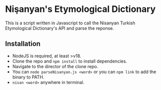 # Nişanyan's Etymological Dictionary
This is a script written in Javascript to call the Nisanyan Turkish Etymological Dictionary's API and parse the reponse.

## Installation
- NodeJS is required, at least >v18.
- Clone the repo and `npm install` to install dependencies.
- Navigate to the director of the clone repo.
- You can `node parseNisanyan.js <word>` or you can `npm link` to add the binary to PATH.
- `nisan <word>` anywhere in terminal.
